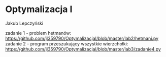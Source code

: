 # Optymalizacja I
Jakub Lepczyński

zadanie 1 - problem hetmanów:
https://github.com/jl359790/OptymalizacjaI/blob/master/lab2/hetmani.py
zadanie 2 - program przeszukujący wszystkie wierzchołki:
https://github.com/jl359790/OptymalizacjaI/blob/master/lab3/zadanie4.py
